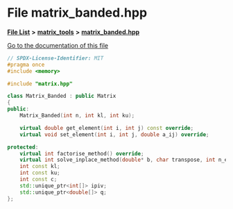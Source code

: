 

# File matrix\_banded.hpp

[**File List**](files.md) **>** [**matrix\_tools**](dir_8cedd1260cc2f2819c8df2fc66ad98b5.md) **>** [**matrix\_banded.hpp**](matrix__banded_8hpp.md)

[Go to the documentation of this file](matrix__banded_8hpp.md)


```C++
// SPDX-License-Identifier: MIT
#pragma once
#include <memory>

#include "matrix.hpp"

class Matrix_Banded : public Matrix
{
public:
    Matrix_Banded(int n, int kl, int ku);

    virtual double get_element(int i, int j) const override;
    virtual void set_element(int i, int j, double a_ij) override;

protected:
    virtual int factorise_method() override;
    virtual int solve_inplace_method(double* b, char transpose, int n_equations) const override;
    int const kl;
    int const ku;
    int const c;
    std::unique_ptr<int[]> ipiv;
    std::unique_ptr<double[]> q;
};
```


